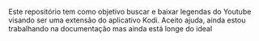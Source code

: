 Este repositório tem como objetivo buscar e baixar legendas do Youtube visando
ser uma extensão do aplicativo Kodi.
Aceito ajuda, ainda estou trabalhando na documentação mas ainda está longe do
ideal
